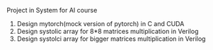 Project in System for AI course
1. Design mytorch(mock version of pytorch) in C and CUDA
2. Design systolic array for 8*8 matrices multiplication in Verilog
3. Design systolci array for bigger matrices multiplication in Verilog
